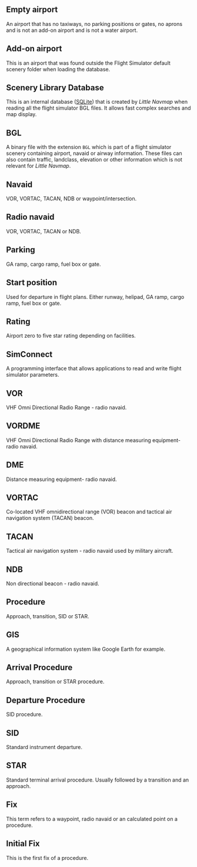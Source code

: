 ## Empty airport
An airport that has no taxiways, no parking positions or gates, no aprons and is not an add-on airport and is not a water airport.

## Add-on airport
This is an airport that was found outside the Flight Simulator default scenery folder when loading the database.

## Scenery Library Database
This is an internal database \([SQLite](http://sqlite.org)\) that is created by _Little Navmap_ when reading all the flight simulator BGL files. It allows fast complex searches and map display.

## BGL
A binary file with the extension `BGL` which is part of a flight simulator scenery containing airport, navaid or airway information. These files can also contain traffic, landclass, elevation or other information which is not relevant for _Little Navmap_.

## Navaid
VOR, VORTAC, TACAN, NDB or waypoint/intersection.

## Radio navaid
VOR, VORTAC, TACAN or NDB.

## Parking
GA ramp, cargo ramp, fuel box or gate.

## Start position
Used for departure in flight plans. Either runway, helipad, GA ramp, cargo ramp, fuel box or gate.

## Rating
Airport zero to five star rating depending on facilities.

## SimConnect
A programming interface that allows applications to read and write flight simulator parameters.

## VOR
VHF Omni Directional Radio Range - radio navaid.

## VORDME
VHF Omni Directional Radio Range with distance measuring equipment- radio navaid.

## DME
Distance measuring equipment- radio navaid.

## VORTAC
Co-located VHF omnidirectional range (VOR) beacon and tactical air navigation system (TACAN) beacon.

## TACAN
Tactical air navigation system - radio navaid used by military aircraft.

## NDB
Non directional beacon - radio navaid.

## Procedure
Approach, transition, SID or STAR.

## GIS
A geographical information system like Google Earth for example.

## Arrival Procedure
Approach, transition or STAR procedure.

## Departure Procedure
SID procedure.

## SID
Standard instrument departure.

## STAR
Standard terminal arrival procedure. Usually followed by a transition and an approach.

## Fix
This term refers to a waypoint, radio navaid or an calculated point on a procedure.

## Initial Fix
This is the first fix of a procedure.
